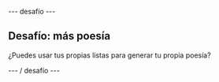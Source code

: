 \--- desafío \---

## Desafío: más poesía

¿Puedes usar tus propias listas para generar tu propia poesía?

\--- / desafío \---